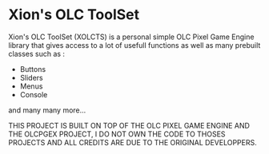 # Xion's OLC ToolSet

Xion's OLC ToolSet (XOLCTS) is a personal simple OLC Pixel Game Engine library that gives access to a lot of usefull functions as well as many prebuilt classes such as :

- Buttons
- Sliders
- Menus
- Console

and many many more...

THIS PROJECT IS BUILT ON TOP OF THE OLC PIXEL GAME ENGINE AND THE OLCPGEX PROJECT, I DO NOT OWN THE CODE TO THOSES PROJECTS AND ALL CREDITS ARE DUE TO THE ORIGINAL DEVELOPPERS.
